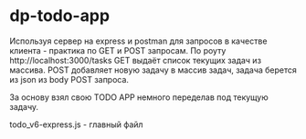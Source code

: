 # dp-todo-app

Используя сервер на express и postman для запросов в качестве клиента - практика по GET и POST запросам. По роуту http://localhost:3000/tasks GET выдаёт список текущих задач из массива. POST добавляет новую задачу в массив задач, задача берется из json из body POST запроса.

За основу взял свою TODO APP немного переделав под текущую задачу.

todo_v6-express.js - главный файл
